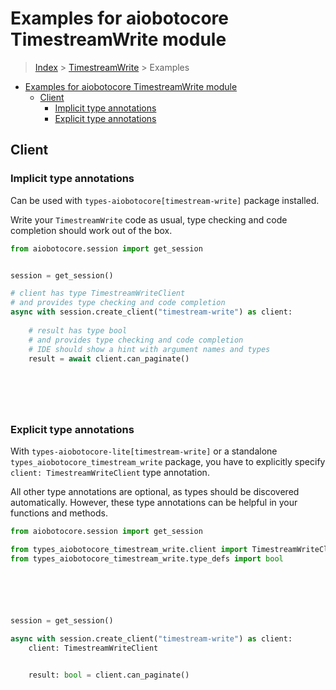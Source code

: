 <a id="examples-for-aiobotocore-timestreamwrite-module"></a>

# Examples for aiobotocore TimestreamWrite module

> [Index](../README.md) > [TimestreamWrite](./README.md) > Examples

- [Examples for aiobotocore TimestreamWrite module](#examples-for-aiobotocore-timestreamwrite-module)
  - [Client](#client)
    - [Implicit type annotations](#implicit-type-annotations)
    - [Explicit type annotations](#explicit-type-annotations)

<a id="client"></a>

## Client

<a id="implicit-type-annotations"></a>

### Implicit type annotations

Can be used with `types-aiobotocore[timestream-write]` package installed.

Write your `TimestreamWrite` code as usual, type checking and code completion
should work out of the box.

```python
from aiobotocore.session import get_session


session = get_session()

# client has type TimestreamWriteClient
# and provides type checking and code completion
async with session.create_client("timestream-write") as client:
    
    # result has type bool
    # and provides type checking and code completion
    # IDE should show a hint with argument names and types
    result = await client.can_paginate()
    

    

    
```

<a id="explicit-type-annotations"></a>

### Explicit type annotations

With `types-aiobotocore-lite[timestream-write]` or a standalone
`types_aiobotocore_timestream_write` package, you have to explicitly specify
`client: TimestreamWriteClient` type annotation.

All other type annotations are optional, as types should be discovered
automatically. However, these type annotations can be helpful in your functions
and methods.

```python
from aiobotocore.session import get_session

from types_aiobotocore_timestream_write.client import TimestreamWriteClient
from types_aiobotocore_timestream_write.type_defs import bool






session = get_session()

async with session.create_client("timestream-write") as client:
    client: TimestreamWriteClient

    
    result: bool = client.can_paginate()
    

    

    
```
